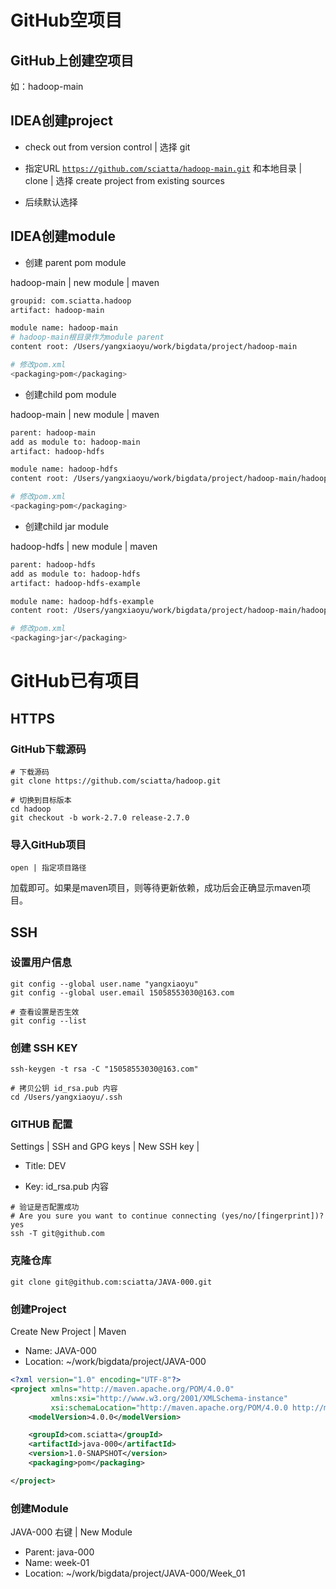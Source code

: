 # GitHub空项目

## GitHub上创建空项目

如：hadoop-main



## IDEA创建project

- check out from version control | 选择 git

- 指定URL [`https://github.com/sciatta/hadoop-main.git`](https://github.com/sciatta/hadoop-main.git) 和本地目录 | clone | 选择 create project from existing sources

- 后续默认选择




## IDEA创建module

- 创建 parent pom module

hadoop-main | new module | maven

```bash
groupid: com.sciatta.hadoop
artifact: hadoop-main

module name: hadoop-main
# hadoop-main根目录作为module parent
content root: /Users/yangxiaoyu/work/bigdata/project/hadoop-main

# 修改pom.xml
<packaging>pom</packaging>
```



- 创建child pom module

hadoop-main | new module | maven

```bash
parent: hadoop-main
add as module to: hadoop-main
artifact: hadoop-hdfs

module name: hadoop-hdfs
content root: /Users/yangxiaoyu/work/bigdata/project/hadoop-main/hadoop-hdfs

# 修改pom.xml
<packaging>pom</packaging>
```



- 创建child jar module

hadoop-hdfs | new module | maven

```bash
parent: hadoop-hdfs
add as module to: hadoop-hdfs
artifact: hadoop-hdfs-example

module name: hadoop-hdfs-example
content root: /Users/yangxiaoyu/work/bigdata/project/hadoop-main/hadoop-hdfs/hadoop-hdfs-example

# 修改pom.xml
<packaging>jar</packaging>
```



# GitHub已有项目

## HTTPS

### GitHub下载源码

```shell
# 下载源码
git clone https://github.com/sciatta/hadoop.git

# 切换到目标版本
cd hadoop
git checkout -b work-2.7.0 release-2.7.0
```

### 导入GitHub项目

`open | 指定项目路径`

加载即可。如果是maven项目，则等待更新依赖，成功后会正确显示maven项目。



## SSH

### 设置用户信息

```shell
git config --global user.name "yangxiaoyu"
git config --global user.email 15058553030@163.com

# 查看设置是否生效
git config --list
```



### 创建 SSH KEY

```shell
ssh-keygen -t rsa -C "15058553030@163.com"

# 拷贝公钥 id_rsa.pub 内容
cd /Users/yangxiaoyu/.ssh
```



### GITHUB 配置

Settings | SSH and GPG keys | New SSH key | 

- Title: DEV

- Key: id_rsa.pub 内容

```shell
# 验证是否配置成功
# Are you sure you want to continue connecting (yes/no/[fingerprint])? yes
ssh -T git@github.com
```



### 克隆仓库

```shell
git clone git@github.com:sciatta/JAVA-000.git
```



### 创建Project

Create New Project | Maven

- Name: JAVA-000
- Location: ~/work/bigdata/project/JAVA-000

```xml
<?xml version="1.0" encoding="UTF-8"?>
<project xmlns="http://maven.apache.org/POM/4.0.0"
         xmlns:xsi="http://www.w3.org/2001/XMLSchema-instance"
         xsi:schemaLocation="http://maven.apache.org/POM/4.0.0 http://maven.apache.org/xsd/maven-4.0.0.xsd">
    <modelVersion>4.0.0</modelVersion>

    <groupId>com.sciatta</groupId>
    <artifactId>java-000</artifactId>
    <version>1.0-SNAPSHOT</version>
    <packaging>pom</packaging>

</project>
```



### 创建Module

 JAVA-000 右键 | New Module

- Parent: java-000
- Name: week-01
- Location: ~/work/bigdata/project/JAVA-000/Week_01

